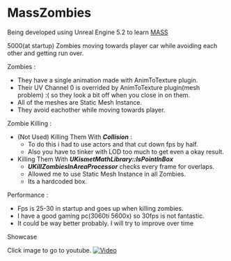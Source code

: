 # MassZombies

Being developed using Unreal Engine 5.2 to learn [MASS](https://docs.unrealengine.com/5.2/en-US/overview-of-mass-entity-in-unreal-engine/)

5000(at startup) Zombies moving towards player car while avoiding each other and getting run over.

Zombies : 
- They have a single animation made with AnimToTexture plugin.
- Their UV Channel 0 is overrided by AnimToTexture plugin(mesh problem) :( so they look a bit off when you close in on them.
- All of the meshes are Static Mesh Instance.
- They avoid eachother while moving towards player.

Zombie Killing :
- (Not Used) Killing Them With ***Collision*** :
  - To do this i had to use actors and that cut down fps by half.
  - Also you have to tinker with LOD too much to get even a okay result.
- Killing Them With ***UKismetMathLibrary::IsPointInBox***
    - ***UKillZombiesInAreaProcessor*** checks every frame for overlaps. 
    - Allowed me to use Static Mesh Instance in all Zombies.
    - Its a hardcoded box.

Performance :
- Fps is 25-30 in startup and goes up when killing zombies.
- I have a good gaming pc(3060ti 5600x) so 30fps is not fantastic.
- It could be way better probably. I will try to improve over time

Showcase

Click image to go to youtube.
[![Video](https://img.youtube.com/vi/O0V02DX2SNE/maxresdefault.jpg)](https://www.youtube.com/watch?v=O0V02DX2SNE)
